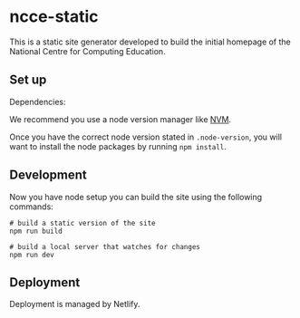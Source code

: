 # ncce-static

This is a static site generator developed to build the initial homepage of the National Centre for Computing Education.

## Set up

Dependencies:

We recommend you use a node version manager like [NVM](https://github.com/creationix/nvm).

Once you have the correct node version stated in `.node-version`, you will want to install the node packages by running `npm install`.

## Development

Now you have node setup you can build the site using the following commands:

```
# build a static version of the site
npm run build
```

```
# build a local server that watches for changes
npm run dev
```

## Deployment

Deployment is managed by Netlify.

